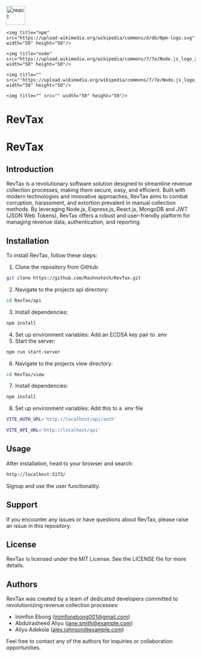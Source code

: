 <p>
    <img title="react" src="https://upload.wikimedia.org/wikipedia/commons/a/a7/React-icon.svg" width="50" height="50"/>

    <img title="npm" src="https://upload.wikimedia.org/wikipedia/commons/d/db/Npm-logo.svg" width="50" height="50"/>

    <img title="node" src="https://upload.wikimedia.org/wikipedia/commons/7/7e/Node.js_logo_2015.svg" width="50" height="50"/>

    <img title="" src=""https://upload.wikimedia.org/wikipedia/commons/7/7e/Node.js_logo_2015.svg width="50" height="50"/>

    <img title="" src="" width="50" height="50"/>
</p>

# RevTax


# RevTax

## Introduction

RevTax is a revolutionary software solution designed to streamline revenue collection processes, making them secure, easy, and efficient. Built with modern technologies and innovative approaches, RevTax aims to combat corruption, harassment, and extortion prevalent in manual collection methods. By leveraging Node.js, Express.js, React.js, MongoDB and JWT (JSON Web Tokens), RevTax offers a robust and user-friendly platform for managing revenue data, authentication, and reporting.

## Installation

To install RevTax, follow these steps:
1. Clone the repository from GitHub:
```bash
git clone https://github.com/Rashnotech/RevTax.git
```
2. Navigate to the projects api directory:
```bash
cd RevTax/api
```
3. Install dependencies:
```bash
npm install
```
4. Set up environment variables: Add an ECDSA key pair to .env
5. Start the server:
```bash
npm run start-server
```
6. Navigate to the projects view directory:
```bash
cd RevTax/view
```
7. Install dependencies:
```bash
npm install
```
8. Set up environment variables: Add this to a .env file
```bash
VITE_AUTH_URL='http://localhost/api/auth'

VITE_API_URL='http://localhost/api'
```

## Usage

After installation, head to your browser and search:
```bash
http://localhost:5173/
```
Signup and use the user functionality.

## Support

If you encounter any issues or have questions about RevTax, please raise an issue in this repository.

## License

RevTax is licensed under the MIT License. See the LICENSE file for more details.

## Authors

RevTax was created by a team of dedicated developers committed to revolutionizing revenue collection processes:
- Inimfon Ebong (inimfonebong001@gmail.com)
- Abdulrasheed Aliyu (jane.smith@example.com)
- Aliyu Adekola (alex.johnson@example.com)

Feel free to contact any of the authors for inquiries or collaboration opportunities.
